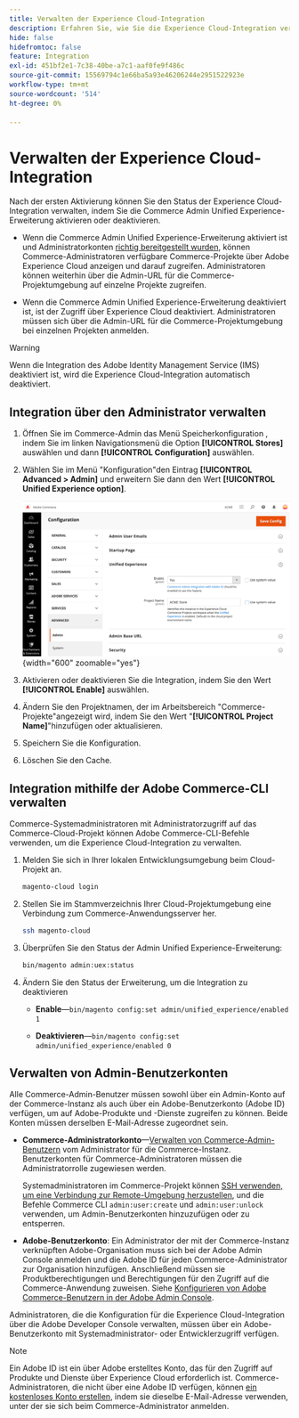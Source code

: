 ```yaml
---
title: Verwalten der Experience Cloud-Integration
description: Erfahren Sie, wie Sie die Experience Cloud-Integration verwalten und Probleme beheben können.
hide: false
hidefromtoc: false
feature: Integration
exl-id: 451bf2e1-7c38-40be-a7c1-aaf0fe9f486c
source-git-commit: 15569794c1e66ba5a93e46206244e2951522923e
workflow-type: tm+mt
source-wordcount: '514'
ht-degree: 0%

---
```


# Verwalten der Experience Cloud-Integration

Nach der ersten Aktivierung können Sie den Status der Experience Cloud-Integration verwalten, indem Sie die Commerce Admin Unified Experience-Erweiterung aktivieren oder deaktivieren.

- Wenn die Commerce Admin Unified Experience-Erweiterung aktiviert ist und Administratorkonten [richtig bereitgestellt wurden](#manage-admin-user-accounts), können Commerce-Administratoren verfügbare Commerce-Projekte über Adobe Experience Cloud anzeigen und darauf zugreifen. Administratoren können weiterhin über die Admin-URL für die Commerce-Projektumgebung auf einzelne Projekte zugreifen.

- Wenn die Commerce Admin Unified Experience-Erweiterung deaktiviert ist, ist der Zugriff über Experience Cloud deaktiviert. Administratoren müssen sich über die Admin-URL für die Commerce-Projektumgebung bei einzelnen Projekten anmelden.

>[!WARNING]
>
>Wenn die Integration des Adobe Identity Management Service (IMS) deaktiviert ist, wird die Experience Cloud-Integration automatisch deaktiviert.

## Integration über den Administrator verwalten

1. Öffnen Sie im Commerce-Admin das Menü Speicherkonfiguration , indem Sie im linken Navigationsmenü die Option **[!UICONTROL Stores]** auswählen und dann **[!UICONTROL Configuration]** auswählen.

1. Wählen Sie im Menü &quot;Konfiguration&quot;den Eintrag **[!UICONTROL Advanced > Admin]** und erweitern Sie dann den Wert **[!UICONTROL Unified Experience option]**.

   ![Admin Store-Konfiguration für Experience Cloud-Integration](./assets/admin-uex-manage-settings.png){width="600" zoomable="yes"}

1. Aktivieren oder deaktivieren Sie die Integration, indem Sie den Wert **[!UICONTROL Enable]** auswählen.

1. Ändern Sie den Projektnamen, der im Arbeitsbereich &quot;Commerce-Projekte&quot;angezeigt wird, indem Sie den Wert &quot;**[!UICONTROL Project Name]**&quot;hinzufügen oder aktualisieren.

1. Speichern Sie die Konfiguration.

1. Löschen Sie den Cache.

## Integration mithilfe der Adobe Commerce-CLI verwalten

Commerce-Systemadministratoren mit Administratorzugriff auf das Commerce-Cloud-Projekt können Adobe Commerce-CLI-Befehle verwenden, um die Experience Cloud-Integration zu verwalten.

1. Melden Sie sich in Ihrer lokalen Entwicklungsumgebung beim Cloud-Projekt an.

   ```bash
   magento-cloud login
   ```

1. Stellen Sie im Stammverzeichnis Ihrer Cloud-Projektumgebung eine Verbindung zum Commerce-Anwendungsserver her.

   ```bash
   ssh magento-cloud
   ```

1. Überprüfen Sie den Status der Admin Unified Experience-Erweiterung:

   ```bash
   bin/magento admin:uex:status
   ```

1. Ändern Sie den Status der Erweiterung, um die Integration zu deaktivieren

   - **Enable**—`bin/magento config:set admin/unified_experience/enabled 1`

   - **Deaktivieren**—`bin/magento config:set admin/unified_experience/enabled 0`

## Verwalten von Admin-Benutzerkonten

Alle Commerce-Admin-Benutzer müssen sowohl über ein Admin-Konto auf der Commerce-Instanz als auch über ein Adobe-Benutzerkonto (Adobe ID) verfügen, um auf Adobe-Produkte und -Dienste zugreifen zu können. Beide Konten müssen derselben E-Mail-Adresse zugeordnet sein.

- **Commerce-Administratorkonto**—[Verwalten von Commerce-Admin-Benutzern](../systems/permissions-users-all.md) vom Administrator für die Commerce-Instanz. Benutzerkonten für Commerce-Administratoren müssen die Administratorrolle zugewiesen werden.

  Systemadministratoren im Commerce-Projekt können [SSH verwenden, um eine Verbindung zur Remote-Umgebung herzustellen](https://experienceleague.adobe.com/docs/commerce-cloud-service/user-guide/develop/secure-connections.html#connect-to-a-remote-environment), und die Befehle Commerce CLI `admin:user:create` und `admin:user:unlock` verwenden, um Admin-Benutzerkonten hinzuzufügen oder zu entsperren.

- **Adobe-Benutzerkonto**: Ein Administrator der mit der Commerce-Instanz verknüpften Adobe-Organisation muss sich bei der Adobe Admin Console anmelden und die Adobe ID für jeden Commerce-Administrator zur Organisation hinzufügen. Anschließend müssen sie Produktberechtigungen und Berechtigungen für den Zugriff auf die Commerce-Anwendung zuweisen. Siehe [Konfigurieren von Adobe Commerce-Benutzern in der Adobe Admin Console](adobe-ims-config.md#step-4-configure-adobe-commerce-users-in-the-adobe-admin-console).

Administratoren, die die Konfiguration für die Experience Cloud-Integration über die Adobe Developer Console verwalten, müssen über ein Adobe-Benutzerkonto mit Systemadministrator- oder Entwicklerzugriff verfügen.

>[!NOTE]
>
>Ein Adobe ID ist ein über Adobe erstelltes Konto, das für den Zugriff auf Produkte und Dienste über Experience Cloud erforderlich ist. Commerce-Administratoren, die nicht über eine Adobe ID verfügen, können [ein kostenloses Konto erstellen](https://helpx.adobe.com/manage-account/using/create-update-adobe-id.html), indem sie dieselbe E-Mail-Adresse verwenden, unter der sie sich beim Commerce-Administrator anmelden.
